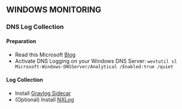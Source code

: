 ## WINDOWS MONITORING
### DNS Log Collection

#### Preparation
- Read this Microsoft [Blog](https://techcommunity.microsoft.com/t5/core-infrastructure-and-security/secrets-from-the-deep-the-dns-analytical-log-part-1/ba-p/1875094)
- Activate DNS Logging on your Windows DNS Server: `wevtutil sl Microsoft-Windows-DNSServer/Analytical /Enabled:true /quiet`

#### Log Collection
- Install [Graylog Sidecar](https://go2docs.graylog.org/current/getting_in_log_data/install_sidecar_on_windows.htm)
- (Optional) Install [NXLog](https://go2docs.graylog.org/current/getting_in_log_data/set_up_sidecar_collectors.htm#InstallCollectorsManually)